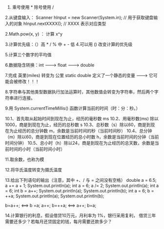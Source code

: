 1. 乘号使用 *
除号使用 /

2.从键盘输入：
Scanner hInput = new Scanner(System.in);	// 用于获取键盘输入的对象
hInput.nextXXXX(); // XXXX 表示对应类型

2.Math.pow(x, y) ： 计算 x^y

3.计算优先级：（）高
	* / %    中
        + -       低
4.可以用 () 改变计算的优先级

5.计算三个数字的平均值

6.数据隐含转换：int ---> float ---> double

7.完成 英里(miles) 转变为 公里
static double 定义了一个静态的变量 ---> 它可能会被修改！！！

8.字符串与其他类型数据执行加法运算时，其他数值会转变为字符串，然后两个字符串进行连接。

9.用 System.currentTimeMillis() 函数计算当前的时间（时：分：秒。）

10.1、首先取从起始时间到现在为止，经历的毫秒数 ms
10.2、用毫秒数(ms) 除以 1000，商是到现在为止，经历的总秒数 s
10.3、总秒数（s）除以60，商是到现在为止经历的总分钟数 m，余数是当前时间的秒（当前时间秒）
10.4、总分钟（m）除以60，商是到现在位置经历的总小时数 h，余数是当前时间的分钟（当前时间分钟）
10.5、总小时（h）除以24，商是到现在为止经历的总天数，余数是当前时间的小时（当前时间小时）

11.取余数，也称为模

12.将华氏温度转变为摄氏温度

13.给出下列语句的输出（注意，其中 +、/ 与 = 之间没有空格）
double a = 6.5;
a += a + 1;
System.out.println(a);
int a = 6;
a /= 2;
System.out.println(a);
int a = 6;
int b = a++;
System.out.println(a);
System.out.println(b);
int a = 6;
b = ++a;
System.out.println(a);
System.out.println(b);

b=a++; <==> b =a;   a++;
b=++a; <==> a++;   b=a;

14.计算银行的利息，假设借贷10万元，月利率为 1%，银行采用复利，
借贷三年需要还多少？若每月还贷固定的钱，每月需要还款多少？



